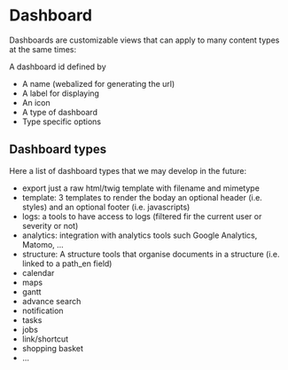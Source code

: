 # Dashboard

Dashboards are customizable views that can apply to many content types at the same times:

A dashboard id defined by
 - A name (webalized for generating the url)
 - A label for displaying
 - An icon
 - A type of dashboard
 - Type specific options


## Dashboard types

Here a list of dashboard types that we may  develop in the future:

- export just a raw html/twig template with filename and mimetype
- template: 3 templates to render the boday an optional header (i.e. styles) and an optional footer (i.e. javascripts)
- logs: a tools to have access to logs (filtered fir the current user or severity or not)
- analytics: integration with analytics tools such Google Analytics, Matomo, ...
- structure: A structure tools that organise documents in a structure (i.e. linked to a path_en field)
- calendar
- maps
- gantt
- advance search
- notification
- tasks
- jobs
- link/shortcut
- shopping basket
- ...
